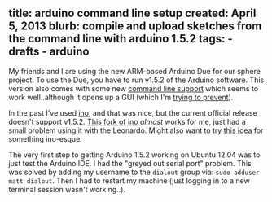 title: arduino command line setup
created: April 5, 2013
blurb: compile and upload sketches from the command line with arduino 1.5.2
tags:
    - drafts
    - arduino
---

My friends and I are using the new ARM-based Arduino Due for our sphere project.
To use the Due, you have to run v1.5.2 of the Arduino software.
This version also comes with some new
[command line support](https://github.com/arduino/Arduino/wiki/Arduino-IDE-1.5-from-command-line)
which seems to work well..although it opens up a GUI
(which I'm [trying to prevent](http://superuser.com/questions/578691)).

In the past I've used [ino](http://inotool.org/), and that was nice,
but the current official release doesn't support v1.5.2.
[This fork of ino](https://github.com/rogue-hack-lab/ino) *almost* works for me,
just had a small problem using it with the Leonardo.
Might also want to try [this idea](http://www.martyndavis.com/?p=335) for something ino-esque.

The very first step to getting Arduino 1.5.2 working on Ubuntu 12.04 was to just test the Arduino IDE.
I had the "greyed out serial port" problem.
This was solved by adding my username to the `dialout` group via:
`sudo adduser matt dialout`.
Then I had to restart my machine
(just logging in to a new terminal session wasn't working..).


